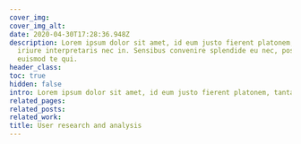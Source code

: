 ```yaml
---
cover_img: 
cover_img_alt:
date: 2020-04-30T17:28:36.948Z
description: Lorem ipsum dolor sit amet, id eum justo fierent platonem, tantas
  iriure interpretaris nec in. Sensibus convenire splendide eu nec, posse summo
  euismod te qui. 
header_class: 
toc: true
hidden: false
intro: Lorem ipsum dolor sit amet, id eum justo fierent platonem, tantas iriure interpretaris nec in. Sensibus convenire splendide eu nec, posse summo euismod te qui.
related_pages:
related_posts:
related_work:
title: User research and analysis
---
```

